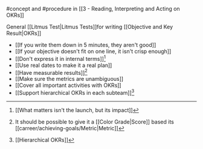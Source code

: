#concept and #procedure  in [[3 - Reading, Interpreting and Acting on OKRs]]

General [[Litmus Test|Litmus Tests]]for writing [[Objective and Key Result|OKRs]]

- [[If you write them down in 5 minutes, they aren't good]]
- [[If your objective doesn't fit on one line, it isn't crisp enough]]
- [[Don't express it in internal terms]][^1]
- [[Use real dates to make it a real plan]]
- [[Have measurable results]][^2]
- [[Make sure the metrics are unambiguous]]
- [[Cover all important activities with OKRs]]
- [[Support hierarchical OKRs in each subteam]][^3]

[^1]: [[What matters isn't the launch, but its impact]]
[^2]: It should be possible to give it a [[Color Grade|Score]] based its [[carreer/achieving-goals/Metric|Metric]]
[^3]: [[Hierarchical OKRs]]